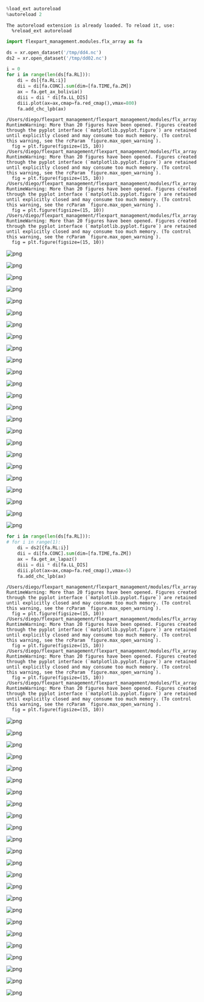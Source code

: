 

```python
%load_ext autoreload
%autoreload 2
```

    The autoreload extension is already loaded. To reload it, use:
      %reload_ext autoreload



```python
import flexpart_management.modules.flx_array as fa
```


```python
ds = xr.open_dataset('/tmp/dd4.nc')
ds2 = xr.open_dataset('/tmp/dd02.nc')
```


```python
i = 0 
for i in range(len(ds[fa.RL])):
    di = ds[{fa.RL:i}]
    dii = di[fa.CONC].sum(dim=[fa.TIME,fa.ZM])
    ax = fa.get_ax_bolivia()
    diii = dii * di[fa.LL_DIS]
    diii.plot(ax=ax,cmap=fa.red_cmap(),vmax=800)
    fa.add_chc_lpb(ax)
```

    /Users/diego/flexpart_management/flexpart_management/modules/flx_array.py:303: RuntimeWarning: More than 20 figures have been opened. Figures created through the pyplot interface (`matplotlib.pyplot.figure`) are retained until explicitly closed and may consume too much memory. (To control this warning, see the rcParam `figure.max_open_warning`).
      fig = plt.figure(figsize=(15, 10))
    /Users/diego/flexpart_management/flexpart_management/modules/flx_array.py:303: RuntimeWarning: More than 20 figures have been opened. Figures created through the pyplot interface (`matplotlib.pyplot.figure`) are retained until explicitly closed and may consume too much memory. (To control this warning, see the rcParam `figure.max_open_warning`).
      fig = plt.figure(figsize=(15, 10))
    /Users/diego/flexpart_management/flexpart_management/modules/flx_array.py:303: RuntimeWarning: More than 20 figures have been opened. Figures created through the pyplot interface (`matplotlib.pyplot.figure`) are retained until explicitly closed and may consume too much memory. (To control this warning, see the rcParam `figure.max_open_warning`).
      fig = plt.figure(figsize=(15, 10))
    /Users/diego/flexpart_management/flexpart_management/modules/flx_array.py:303: RuntimeWarning: More than 20 figures have been opened. Figures created through the pyplot interface (`matplotlib.pyplot.figure`) are retained until explicitly closed and may consume too much memory. (To control this warning, see the rcParam `figure.max_open_warning`).
      fig = plt.figure(figsize=(15, 10))



![png](flex_out_plots_files/flex_out_plots_3_1.png)



![png](flex_out_plots_files/flex_out_plots_3_2.png)



![png](flex_out_plots_files/flex_out_plots_3_3.png)



![png](flex_out_plots_files/flex_out_plots_3_4.png)



![png](flex_out_plots_files/flex_out_plots_3_5.png)



![png](flex_out_plots_files/flex_out_plots_3_6.png)



![png](flex_out_plots_files/flex_out_plots_3_7.png)



![png](flex_out_plots_files/flex_out_plots_3_8.png)



![png](flex_out_plots_files/flex_out_plots_3_9.png)



![png](flex_out_plots_files/flex_out_plots_3_10.png)



![png](flex_out_plots_files/flex_out_plots_3_11.png)



![png](flex_out_plots_files/flex_out_plots_3_12.png)



![png](flex_out_plots_files/flex_out_plots_3_13.png)



![png](flex_out_plots_files/flex_out_plots_3_14.png)



![png](flex_out_plots_files/flex_out_plots_3_15.png)



![png](flex_out_plots_files/flex_out_plots_3_16.png)



![png](flex_out_plots_files/flex_out_plots_3_17.png)



![png](flex_out_plots_files/flex_out_plots_3_18.png)



![png](flex_out_plots_files/flex_out_plots_3_19.png)



![png](flex_out_plots_files/flex_out_plots_3_20.png)



![png](flex_out_plots_files/flex_out_plots_3_21.png)



![png](flex_out_plots_files/flex_out_plots_3_22.png)



![png](flex_out_plots_files/flex_out_plots_3_23.png)



![png](flex_out_plots_files/flex_out_plots_3_24.png)



```python
for i in range(len(ds[fa.RL])):
# for i in range(1):
    di = ds2[{fa.RL:i}]
    dii = di[fa.CONC].sum(dim=[fa.TIME,fa.ZM])
    ax = fa.get_ax_lapaz()
    diii = dii * di[fa.LL_DIS]
    diii.plot(ax=ax,cmap=fa.red_cmap(),vmax=5)
    fa.add_chc_lpb(ax)
```

    /Users/diego/flexpart_management/flexpart_management/modules/flx_array.py:327: RuntimeWarning: More than 20 figures have been opened. Figures created through the pyplot interface (`matplotlib.pyplot.figure`) are retained until explicitly closed and may consume too much memory. (To control this warning, see the rcParam `figure.max_open_warning`).
      fig = plt.figure(figsize=(15, 10))
    /Users/diego/flexpart_management/flexpart_management/modules/flx_array.py:327: RuntimeWarning: More than 20 figures have been opened. Figures created through the pyplot interface (`matplotlib.pyplot.figure`) are retained until explicitly closed and may consume too much memory. (To control this warning, see the rcParam `figure.max_open_warning`).
      fig = plt.figure(figsize=(15, 10))
    /Users/diego/flexpart_management/flexpart_management/modules/flx_array.py:327: RuntimeWarning: More than 20 figures have been opened. Figures created through the pyplot interface (`matplotlib.pyplot.figure`) are retained until explicitly closed and may consume too much memory. (To control this warning, see the rcParam `figure.max_open_warning`).
      fig = plt.figure(figsize=(15, 10))
    /Users/diego/flexpart_management/flexpart_management/modules/flx_array.py:327: RuntimeWarning: More than 20 figures have been opened. Figures created through the pyplot interface (`matplotlib.pyplot.figure`) are retained until explicitly closed and may consume too much memory. (To control this warning, see the rcParam `figure.max_open_warning`).
      fig = plt.figure(figsize=(15, 10))



![png](flex_out_plots_files/flex_out_plots_4_1.png)



![png](flex_out_plots_files/flex_out_plots_4_2.png)



![png](flex_out_plots_files/flex_out_plots_4_3.png)



![png](flex_out_plots_files/flex_out_plots_4_4.png)



![png](flex_out_plots_files/flex_out_plots_4_5.png)



![png](flex_out_plots_files/flex_out_plots_4_6.png)



![png](flex_out_plots_files/flex_out_plots_4_7.png)



![png](flex_out_plots_files/flex_out_plots_4_8.png)



![png](flex_out_plots_files/flex_out_plots_4_9.png)



![png](flex_out_plots_files/flex_out_plots_4_10.png)



![png](flex_out_plots_files/flex_out_plots_4_11.png)



![png](flex_out_plots_files/flex_out_plots_4_12.png)



![png](flex_out_plots_files/flex_out_plots_4_13.png)



![png](flex_out_plots_files/flex_out_plots_4_14.png)



![png](flex_out_plots_files/flex_out_plots_4_15.png)



![png](flex_out_plots_files/flex_out_plots_4_16.png)



![png](flex_out_plots_files/flex_out_plots_4_17.png)



![png](flex_out_plots_files/flex_out_plots_4_18.png)



![png](flex_out_plots_files/flex_out_plots_4_19.png)



![png](flex_out_plots_files/flex_out_plots_4_20.png)



![png](flex_out_plots_files/flex_out_plots_4_21.png)



![png](flex_out_plots_files/flex_out_plots_4_22.png)



![png](flex_out_plots_files/flex_out_plots_4_23.png)



![png](flex_out_plots_files/flex_out_plots_4_24.png)



```python

```
